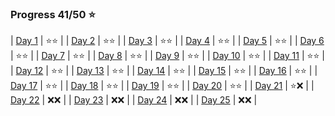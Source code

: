 ### Progress 41/50 :star:
| [Day 1](https://adventofcode.com/2023/day/1)      | :star::star: |
| [Day 2](https://adventofcode.com/2023/day/2)      | :star::star: |
| [Day 3](https://adventofcode.com/2023/day/3)      | :star::star: |
| [Day 4](https://adventofcode.com/2023/day/4)      | :star::star: |
| [Day 5](https://adventofcode.com/2023/day/5)      | :star::star: |
| [Day 6](https://adventofcode.com/2023/day/6)      | :star::star: |
| [Day 7](https://adventofcode.com/2023/day/7)      | :star::star: |
| [Day 8](https://adventofcode.com/2023/day/8)      | :star::star: |
| [Day 9](https://adventofcode.com/2023/day/9)      | :star::star: |
| [Day 10](https://adventofcode.com/2023/day/10)    | :star::star: |
| [Day 11](https://adventofcode.com/2023/day/11)    | :star::star: |
| [Day 12](https://adventofcode.com/2023/day/12)    | :star::star: |
| [Day 13](https://adventofcode.com/2023/day/13)    | :star::star: |
| [Day 14](https://adventofcode.com/2023/day/14)    | :star::star: |
| [Day 15](https://adventofcode.com/2023/day/15)    | :star::star: |
| [Day 16](https://adventofcode.com/2023/day/16)    | :star::star: |
| [Day 17](https://adventofcode.com/2023/day/17)    | :star::star: |
| [Day 18](https://adventofcode.com/2023/day/18)    | :star::star: |
| [Day 19](https://adventofcode.com/2023/day/19)    | :star::star: |
| [Day 20](https://adventofcode.com/2023/day/20)    | :star::star: |
| [Day 21](https://adventofcode.com/2023/day/21)    | :star::x:    |
| [Day 22](https://adventofcode.com/2023/day/22)    | :x::x:       |
| [Day 23](https://adventofcode.com/2023/day/23)    | :x::x:       |
| [Day 24](https://adventofcode.com/2023/day/24)    | :x::x:       |
| [Day 25](https://adventofcode.com/2023/day/25)    | :x::x:       |